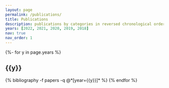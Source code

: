 ```yaml
---
layout: page
permalink: /publications/
title: Publications
description: publications by categories in reversed chronological order. generated by jekyll-scholar.
years: [2022, 2021, 2020, 2019, 2018]
nav: true
nav_order: 1
---
```

<!-- _pages/publications.md -->
<div class="publications">

{%- for y in page.years %}
  <h2 class="year">{{y}}</h2>
  {% bibliography -f papers -q @*[year={{y}}]* %}
{% endfor %}

</div>
